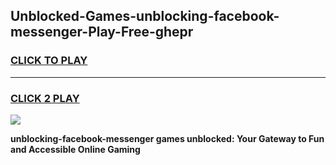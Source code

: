 
## Unblocked-Games-unblocking-facebook-messenger-Play-Free-ghepr
<h3>
<a href="https://premium76.site?title=unblocking-facebook-messenger&ref=10A">CLICK TO PLAY</a></h3>
<hr>

<h3>
<a href="https://premium76.site?title=unblocking-facebook-messenger&ref=10A">CLICK 2 PLAY</a>
  
</h3>

<a href="https://premium76.site?title=unblocking-facebook-messenger&ref=10A"><img src="https://clearcache.store/games.png"></a>


**unblocking-facebook-messenger games unblocked: Your Gateway to Fun and Accessible Online Gaming**
